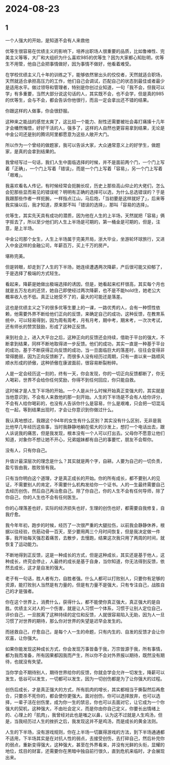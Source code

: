 # 2024-08-23

## 1


一个人强大的开始，是知道不会有人来救他

优等生很容易在优绩主义的影响下，培养出职场人很重要的品质，比如鲁棒性、完美主义等等，大厂和大组织为什么喜欢985的优等生？因为大家都心知肚明，优等生不用管，他自己会把事情做好，因为事情不做好，他看着难受。

在学校优绩主义几十年的训练之下，能够依然冒出头的佼佼者，天然就适合职场，天然就适合承担高压力的工作，他们自己会调试，匹配自己的状态到最佳或者最少是适用水平。做过领导和管理者，特别是你创过业知道，一句「我不会，但我可以学」有多重要，当然大部分说这句话的人，其实既不会，也不会学，但是真的985的优等生，会与不会，都会告诉你他很行，而且一定会拿出还不错的结果。

你跟这样的人做事，你会很舒服。

这种来之能战的感觉太爽了，这比招一个能力、耐性还需要被社会毒打痛揍十几年才会幡然悔悟，好好干活的人，强多了，这样的人自然也更容易拿到结果，无论是中金公司还是别的腾讯阿里都愿意为这些人敞开大门。

所以作为一个曾经的做题家，我可以告诉大家，大众通常意义上的好学生，做题家，是真的会拿到结果的。

我曾经写过一句话，我们人生中面临选择的时候，并不是面前两个门，一个门上写着「正确」，一个门上写着「错误」，而是一个门上写着「容易」，另一个门上写着「艰难」。

我喜欢看名人传记，有时候经常会扼腕长叹，历史上那些高山仰止的大佬们，怎么会犯那些显而易见的错误呢？明明有正确的选择可以选，为什么总选错误的？于是我跟那些作者一样扼腕，一样指点江山，马后炮，「当初要是这样就好了」，后来等我实操以后，我才知道，原来那不叫「错误的选择」，那叫「容易的选择」。

优等生，其实先天具有成功的潜质，因为他在人生的上半场，天然就把「容易」俩字抠去了，所以至少他们的人生上半场是可期的，第一桶金是可期的，但是，注意，是上半场。

中金公司那个女生，人生上半场属于完美开局，浙大毕业，坐游轮环球旅行，又进入中金这样的金融公司，年薪百万，买上千万的房产。

堪称完美。

但是转眼，却走到了人生的下半场，她连续遭遇两次降薪，产后很可能又抑郁了，于是选择了极端的方式轻生。

看起来，降薪是她做出极端选择的诱因，但是，她看起来杠杆很高，其实每个月也就是五万左右的还贷，她自己即使经过两次降薪，也不是不能hold住，她老公大概率收入也不低。真正让她受不了的，最大的可能还是落差。

这也是优绩主义之下的很多优等生要上的一课，一路优秀的人，会有一种惯性依赖，他需要外界不断给他们正向的反馈，来确定自己的成功，这种反馈，在教育系统中，可以轻易得到，因为周有周考，月有月考，期中考，期末考，一次次考试，还有师长的赞赏鼓励，形成了这种正反馈。

来到社会上，进入大平台之后，这种正向的反馈还会持续，借助于平台的强大，不断拿到结果，同样不断地取得进一步反馈。他们的成功，其实一直是一种基于平台的成功，基于不断获得正向反馈的成功，当一旦面临巨大的落差时，往往会变得非常得脆弱，因为正向反馈断了。而很多人没有经历过周期，只有一直以来一路顺风顺水形成的骄傲，这种骄傲在康波面前，很容易断裂粉碎。

人是一定会经历这一刻的，终有一天，你会发现，你的一切正向反馈都断了，你无人喝彩，世界不会给你任何奖励，你得不到任何回应，你只能自救。

这时候才是人生下半场的开始。一个人是从什么时候开始真正变强大的，其实就是当他意识到，不会有人来救他的那一刻开始。人生的下半场是不会有人给你评分，不会有人给你喝彩的，也没有人告诉你什么是容易，什么是艰难，只会把一切混沌在一起，等到结果出现时，才会让你意识到你做过什么。

我认真地想过，我跟这个94年的女生有什么区别？其实没有什么区别，无非是我比他早几年经历这些事，当时我静静地躺在偌大的沙发上，想打一个电话出去，跟人诉说我的痛苦，但是我发现，根本没有一个人可以打出去。父母你不愿意让他们知道，对象你不想让她不开心，兄弟姐妹都有自己的事要忙，朋友不会帮你。

没有人，只有你自己。

升值计最深层次的理念是什么？其实就是两个字，自耕。人要为自己的一切负责，盈亏皆由我，胜败皆有我。

只有当你明白这个道理，才是真正成长的开始。你的所有成长，都不要别人的见证，不需要别人的肯定，不需要什么机构发给你一个证书。人的一生最终需要自己去经历创伤，然后自己再治愈自己。除了你自己，你的人生不会有任何导师，除了你自己，你的人生也不会有任何医生。

你的心理落差也好，实际的经济损失也好，生理的创伤也好，都需要自我修复，自我疗愈。

我今年年初，跑步的时候，经历了一次很严重的大腿拉伤，以前我会静静休养，根据以往经验，伤筋动骨一百天，至少要用两三个月时间恢复，但是我决定做一件事，我开始每天强忍着痛苦，去散步，去慢跑，结果这次我只用了两周的时间，就恢复了运动能力。

不断地得到正反馈，这是一种成长的方式，但是这种成长，其实还是基于他人，这种成长，终究会停止，人最终的成长是基于自身，当你知道，你无法得到反馈，依然去成长，这才是自发的强大。

老子有一句话，胜人者有力，自胜者强。什么人都可以打败别人，只要你有足够的资源，能打败别人当然是有力量的，但是有力量不是强大，只有专注自己，战胜自己的才是强者。

你在这个世界上，消费什么，获得什么，都不能使你真正强大，真正强大的是自胜。优绩主义对人的一个伤害，就是让人习惯一个体系，习惯于让别人定位自己，评价自己，一旦脱离了这种持续的定位和反馈，人就很容易陷入无助，因为人一旦习惯了对世界的期待，那么你对世界的失望是迟早会发生的。

而拯救自己，疗愈自己，是每个人一生的命题，只有内生的、自发的反馈才会让你欢喜，让你强大。

如果你能发现这种成长方式，你会发现万事皆备于我，万宗皆源于我，所有事情，都为我而准备，所有因果都因我而产生，所以你不会对外界报以期待，既然没有期待，也就没有失望。

当你学会不期待别人，期待世界给你的反馈，你就会学会允许一切发生，降薪可以发生，低谷可以发生，一切都可以发生，因为一切创伤都是为了让你强大的过程。

创伤后成长，才是真正强大的方式，所有肌肉的增长，其实都相当于撕裂然后再愈合，只要杀不死你的，都会使你更强大。面对创伤，你可以选择放弃，也可以选择，一辈子活在创伤里，成为你一生的禁忌，你也可以去面对它，让它成为一个你强大的契机，这种强大，不由社会定义，而是你由你自己定义，你要长出情绪上的、心理上的「肌肉」，我曾经对此也是嗤之以鼻，认为这不过就是人生鸡汤，但是，当我经历过人生的挫折之后，我发现这并不是鸡汤，而是成长的黄金法则。

人生的下半场，没有游戏规则，你在上半场一切赢得游戏的方法，到下半场通通都不适用，下半场其实是在对抗人性的弱点，去接受创伤，去打碎自己，然后补完你的弱点，重新变得强大，这种强大，甚至在外界看来，并没有光鲜的头衔，显耀的地位，炫目的财富，还需要你在黑暗中独自前行很久，直到危机来临时，才会展现出来。






